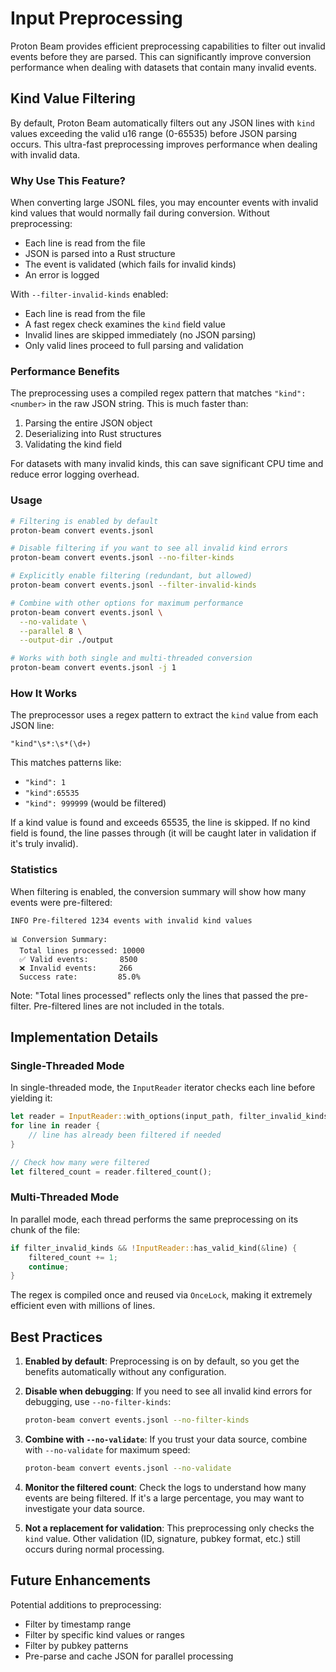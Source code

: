 # Input Preprocessing

Proton Beam provides efficient preprocessing capabilities to filter out invalid events before they are parsed. This can significantly improve conversion performance when dealing with datasets that contain many invalid events.

## Kind Value Filtering

By default, Proton Beam automatically filters out any JSON lines with `kind` values exceeding the valid u16 range (0-65535) before JSON parsing occurs. This ultra-fast preprocessing improves performance when dealing with invalid data.

### Why Use This Feature?

When converting large JSONL files, you may encounter events with invalid kind values that would normally fail during conversion. Without preprocessing:
- Each line is read from the file
- JSON is parsed into a Rust structure
- The event is validated (which fails for invalid kinds)
- An error is logged

With `--filter-invalid-kinds` enabled:
- Each line is read from the file
- A fast regex check examines the `kind` field value
- Invalid lines are skipped immediately (no JSON parsing)
- Only valid lines proceed to full parsing and validation

### Performance Benefits

The preprocessing uses a compiled regex pattern that matches `"kind": <number>` in the raw JSON string. This is much faster than:
1. Parsing the entire JSON object
2. Deserializing into Rust structures
3. Validating the kind field

For datasets with many invalid kinds, this can save significant CPU time and reduce error logging overhead.

### Usage

```bash
# Filtering is enabled by default
proton-beam convert events.jsonl

# Disable filtering if you want to see all invalid kind errors
proton-beam convert events.jsonl --no-filter-kinds

# Explicitly enable filtering (redundant, but allowed)
proton-beam convert events.jsonl --filter-invalid-kinds

# Combine with other options for maximum performance
proton-beam convert events.jsonl \
  --no-validate \
  --parallel 8 \
  --output-dir ./output

# Works with both single and multi-threaded conversion
proton-beam convert events.jsonl -j 1
```

### How It Works

The preprocessor uses a regex pattern to extract the `kind` value from each JSON line:

```regex
"kind"\s*:\s*(\d+)
```

This matches patterns like:
- `"kind": 1`
- `"kind":65535`
- `"kind": 999999` (would be filtered)

If a kind value is found and exceeds 65535, the line is skipped. If no kind field is found, the line passes through (it will be caught later in validation if it's truly invalid).

### Statistics

When filtering is enabled, the conversion summary will show how many events were pre-filtered:

```
INFO Pre-filtered 1234 events with invalid kind values

📊 Conversion Summary:
  Total lines processed: 10000
  ✅ Valid events:       8500
  ❌ Invalid events:     266
  Success rate:         85.0%
```

Note: "Total lines processed" reflects only the lines that passed the pre-filter. Pre-filtered lines are not included in the totals.

## Implementation Details

### Single-Threaded Mode

In single-threaded mode, the `InputReader` iterator checks each line before yielding it:

```rust
let reader = InputReader::with_options(input_path, filter_invalid_kinds)?;
for line in reader {
    // line has already been filtered if needed
}

// Check how many were filtered
let filtered_count = reader.filtered_count();
```

### Multi-Threaded Mode

In parallel mode, each thread performs the same preprocessing on its chunk of the file:

```rust
if filter_invalid_kinds && !InputReader::has_valid_kind(&line) {
    filtered_count += 1;
    continue;
}
```

The regex is compiled once and reused via `OnceLock`, making it extremely efficient even with millions of lines.

## Best Practices

1. **Enabled by default**: Preprocessing is on by default, so you get the benefits automatically without any configuration.

2. **Disable when debugging**: If you need to see all invalid kind errors for debugging, use `--no-filter-kinds`:
   ```bash
   proton-beam convert events.jsonl --no-filter-kinds
   ```

3. **Combine with `--no-validate`**: If you trust your data source, combine with `--no-validate` for maximum speed:
   ```bash
   proton-beam convert events.jsonl --no-validate
   ```

4. **Monitor the filtered count**: Check the logs to understand how many events are being filtered. If it's a large percentage, you may want to investigate your data source.

5. **Not a replacement for validation**: This preprocessing only checks the `kind` value. Other validation (ID, signature, pubkey format, etc.) still occurs during normal processing.

## Future Enhancements

Potential additions to preprocessing:
- Filter by timestamp range
- Filter by specific kind values or ranges
- Filter by pubkey patterns
- Pre-parse and cache JSON for parallel processing

